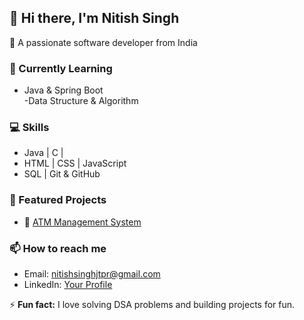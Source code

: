## 👋 Hi there, I'm Nitish Singh  

🚀 A passionate software developer from India  

### 🌱 Currently Learning
- Java & Spring Boot   
-Data Structure & Algorithm 

### 💻 Skills
- Java | C |  
- HTML | CSS | JavaScript  
- SQL | Git & GitHub  

### 📂 Featured Projects 
- 🔹 [ATM Management System](https://github.com/NitishSinghjtpr/Learning-java/blob/main/ATM%20management%20System/ATM.java)

### 📫 How to reach me
- Email: nitishsinghjtpr@gmail.com  
- LinkedIn: [Your Profile](https://www.linkedin.com/in/nitish-kumar-8aab70270/) 

⚡ **Fun fact:** I love solving DSA problems and building projects for fun.  
